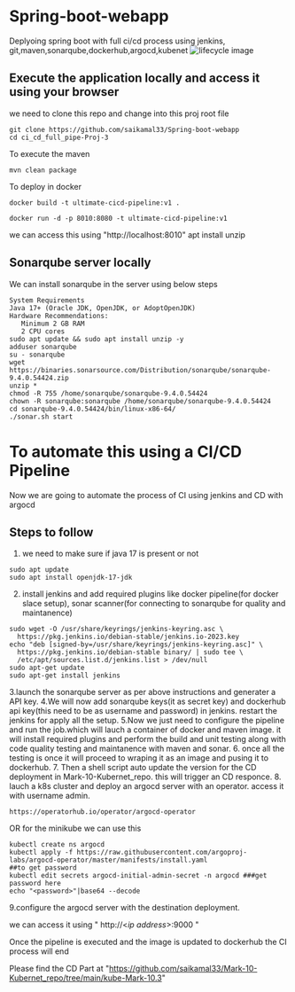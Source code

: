 # Spring-boot-webapp
Deplyoing spring boot with full ci/cd process using jenkins, git,maven,sonarqube,dockerhub,argocd,kubenet
![lifecycle image](https://github.com/saikamal33/Spring-boot-webapp/blob/main/sonar-pipeline.png)
## Execute the application locally and access it using your browser
we need to clone this repo and change into this proj root file
~~~
git clone https://github.com/saikamal33/Spring-boot-webapp
cd ci_cd_full_pipe-Proj-3
~~~

To execute the maven
~~~
mvn clean package
~~~
To deploy in docker
~~~
docker build -t ultimate-cicd-pipeline:v1 .
~~~
~~~
docker run -d -p 8010:8080 -t ultimate-cicd-pipeline:v1
~~~
we can access this using "http://localhost:8010" apt install unzip


## Sonarqube server locally
We can install sonarqube in the server using below steps
~~~
System Requirements
Java 17+ (Oracle JDK, OpenJDK, or AdoptOpenJDK)
Hardware Recommendations:
   Minimum 2 GB RAM
   2 CPU cores
sudo apt update && sudo apt install unzip -y
adduser sonarqube
su - sonarqube
wget https://binaries.sonarsource.com/Distribution/sonarqube/sonarqube-9.4.0.54424.zip
unzip *
chmod -R 755 /home/sonarqube/sonarqube-9.4.0.54424
chown -R sonarqube:sonarqube /home/sonarqube/sonarqube-9.4.0.54424
cd sonarqube-9.4.0.54424/bin/linux-x86-64/
./sonar.sh start
~~~
# To automate this using a CI/CD Pipeline
Now we are going to automate the process of CI using jenkins and CD with argocd
## Steps to follow
1. we need to make sure if java 17 is present or not
~~~
sudo apt update
sudo apt install openjdk-17-jdk
~~~
2. install jenkins and add required plugins like docker pipeline(for docker slace setup), sonar scanner(for connecting to sonarqube for quality and maintanence)
~~~
sudo wget -O /usr/share/keyrings/jenkins-keyring.asc \
  https://pkg.jenkins.io/debian-stable/jenkins.io-2023.key
echo "deb [signed-by=/usr/share/keyrings/jenkins-keyring.asc]" \
  https://pkg.jenkins.io/debian-stable binary/ | sudo tee \
  /etc/apt/sources.list.d/jenkins.list > /dev/null
sudo apt-get update
sudo apt-get install jenkins
~~~
3.launch the sonarqube server as per above instructions and generater a API key.
4.We will now add sonarqube keys(it as secret key) and dockerhub api key(this need to be as username and password) in jenkins. restart the jenkins for apply all the setup.
5.Now we just need to configure the pipeline and run the job.which will lauch a container of docker and maven image. it will install required plugins and perform the build and unit testing along with code quality testing and maintanence with maven and sonar.
6. once all the testing is once it will proceed to wraping it as an image and pusing it to dockerhub.
7. Then a shell script auto update the version for the CD deployment in Mark-10-Kubernet_repo. this will trigger an CD responce.
8. lauch a k8s cluster and deploy an argocd server with an operator. access it with username admin.
~~~
https://operatorhub.io/operator/argocd-operator
~~~
OR
for the minikube we can use this
~~~
kubectl create ns argocd
kubectl apply -f https://raw.githubusercontent.com/argoproj-labs/argocd-operator/master/manifests/install.yaml
##to get password
kubectl edit secrets argocd-initial-admin-secret -n argocd ###get password here
echo "<password>"|base64 --decode
~~~
9.configure the argocd server with the destination deployment.

we can access it using " http://<*ip address*>:9000 "

Once the pipeline is executed and the image is updated to dockerhub the CI process will end

Please find the CD Part at "https://github.com/saikamal33/Mark-10-Kubernet_repo/tree/main/kube-Mark-10.3"

